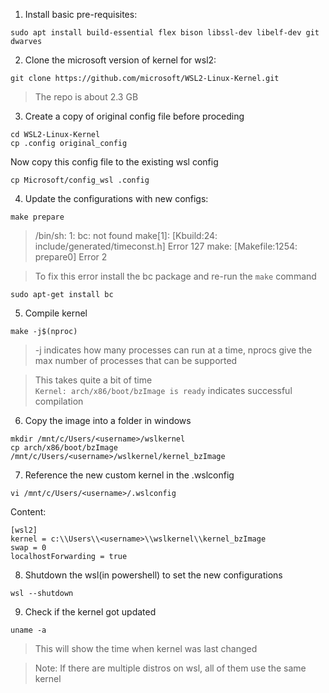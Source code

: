 1. Install basic pre-requisites:   

```
sudo apt install build-essential flex bison libssl-dev libelf-dev git dwarves
```
2. Clone the microsoft version of kernel for wsl2:      

```
git clone https://github.com/microsoft/WSL2-Linux-Kernel.git
```
> The repo is about 2.3 GB

3. Create a copy of original config file before proceding   

```
cd WSL2-Linux-Kernel
cp .config original_config
```
Now copy this config file to the existing wsl config   
```
cp Microsoft/config_wsl .config
```   

4. Update the configurations with new configs:   

```
make prepare
```
> /bin/sh: 1: bc: not found
make[1]:  [Kbuild:24: include/generated/timeconst.h] Error 127
make:  [Makefile:1254: prepare0] Error 2   

> To fix this error install the bc package and re-run the `make` command   
```
sudo apt-get install bc   
```
5. Compile kernel   
```
make -j$(nproc)
```
> -j indicates how many processes can run at a time, nprocs give the max number of processes that can be supported   

> This takes quite a bit of time   
`Kernel: arch/x86/boot/bzImage is ready` indicates successful compilation
6. Copy the image into a folder in windows   
```
mkdir /mnt/c/Users/<username>/wslkernel   
cp arch/x86/boot/bzImage /mnt/c/Users/<username>/wslkernel/kernel_bzImage
```

7. Reference the new custom kernel in the .wslconfig
```
vi /mnt/c/Users/<username>/.wslconfig
```
Content:
```
[wsl2]
kernel = c:\\Users\\<username>\\wslkernel\\kernel_bzImage
swap = 0
localhostForwarding = true
```
8. Shutdown the wsl(in powershell) to set the new configurations
```
wsl --shutdown
```
9. Check if the kernel got updated
```
uname -a
```
> This will show the time when kernel was last changed

> Note: If there are multiple distros on wsl, all of them use the same kernel


